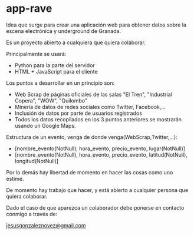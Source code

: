 # app-rave
Idea que surge para crear una aplicación web para obtener datos 
sobre la escena electrónica y underground de Granada.

Es un proyecto abierto a cualquiera que quiera colaborar.

Principalmente se usará:
* Python para la parte del servidor
* HTML + JavaScript para el cliente

Los puntos a desarrollar en un principio son:
* Web Scrap de páginas oficiales de las salas "El Tren", "Industrial Copera", "WOW", "Quilombo"
* Minería de datos de redes sociales como Twitter, Facebook,...
* Inclusión de datos por parte de usuarios registrados
* Todos los datos recopilados en los 3 puntos anteriores se mostrarán usando un Google Maps.

Estructura de un evento, venga de donde venga(WebScrap,Twitter,...):
* [nombre_evento(NotNull), hora_evento, precio_evento, lugar(NotNull)]
* [nombre_evento(NotNull), hora_evento, precio_evento, latitud(NotNull), longitud(NotNull)]

Por lo demás hay libertad de momento en hacer las cosas como uno estime.

De momento hay trabajo que hacer, y está abierto a cualquier persona que quiera colaborar.

Dado el caso de que aparezca un colaborador debe ponerse en contacto conmigo a través de:

jesusgonzaleznovez@gmail.com
